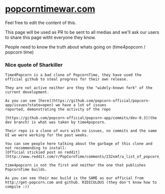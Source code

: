 [popcorntimewar.com](http://popcorntimewar.com/)
==================

Feel free to edit the content of this.

This page will be used as PR to be sent to all medias and we'll ask our users to share this page witht everyone they know.

People need to know the truth about whats going on (time4popcorn / popcorn time)


### Nice quote of Sharkiller

```
Time4Popcorn is a bad clone of PopcornTime, they have used the official github to steal progress for their own release.

They are not active neither are they the "widely-known fork" of the current development. 

As you can see [here](https://github.com/popcorn-official/popcorn-app/issues?state=open) we have a lot of issues 
reported, demonstrating the activity of the repo

[https://github.com/popcorn-official/popcorn-app/commits/dev-0.3](the dev branch) is what was taken by time4popcorn. 

Their repo is a clone of ours with no issues, no commits and the same UI we were working for the past weeks.

You can see people here talking about the garbage of this clone and not recommending to install: 
[Official stickied post on reddit](http://www.reddit.com/r/PopCornTime/comments/232xmf/a_list_of_popcorn_time_clones_and_android/) 

time4popcorn is not the first and neither the one that publishes PopcornTime builds. 

As you can see their mac build is the SAME as our official from http://get-popcorn.com and github. RIDICULOUS (they don't know how to compile :))
```
